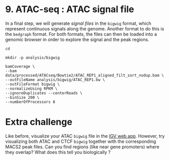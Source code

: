 # 9. ATAC-seq : ATAC signal file

In a final step, we will generate *signal files* in the `bigwig` format, which represent continuous signals along the genome. Another format to do this is the `bedgraph` format. For both formats, the files can then be loaded into a genomic browser in order to explore the signal and the peak regions.

```
cd 

mkdir -p analysis/bigwig

bamCoverage \
--bam data/processed/ATACseq/Bowtie2/ATAC_REP1_aligned_filt_sort_nodup.bam \
--outFileName analysis/bigwig/ATAC_REP1.bw \
--outFileFormat bigwig \
--normalizeUsing RPKM \
--ignoreDuplicates --centerReads \
--binSize 200 \
--numberOfProcessors 8

```

# Extra challenge

Like before, visualize your ATAC `bigwig` file in the [IGV web app](https://igv.org/app/). However, try visualizing both ATAC and CTCF `bigwig` together with the corresponding MACS2 peak files. Can you find regions (like near gene promoters) where they overlap? What does this tell you biologically ?
